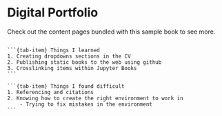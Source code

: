 # Digital Portfolio

Check out the content pages bundled with this sample book to see more.

```{tableofcontents}
```
````{tab-set}
```{tab-item} Things I learned
1. Creating dropdowns sections in the CV
2. Publishing static books to the web using github
3. Crosslinking items within Jupyter Books
```

```{tab-item} Things I found difficult
1. Referencing and citations
2. Knowing how to create the right environment to work in
    - Trying to fix mistakes in the environment
```
````